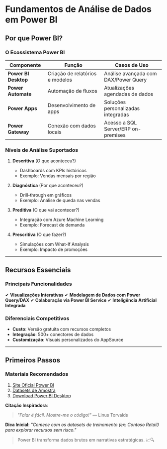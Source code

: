 # Fundamentos de Análise de Dados em Power BI

## Por que Power BI?

### O Ecossistema Power BI

| Componente           | Função                          | Casos de Uso                         |
| -------------------- | ------------------------------- | ------------------------------------ |
| **Power BI Desktop** | Criação de relatórios e modelos | Análise avançada com DAX/Power Query |
| **Power Automate**   | Automação de fluxos             | Atualizações agendadas de dados      |
| **Power Apps**       | Desenvolvimento de apps         | Soluções personalizadas integradas   |
| **Power Gateway**    | Conexão com dados locais        | Acesso a SQL Server/ERP on-premises  |

### Níveis de Análise Suportados

1. **Descritiva** (O que aconteceu?)

   - Dashboards com KPIs históricos
   - Exemplo: Vendas mensais por região

2. **Diagnóstica** (Por que aconteceu?)

   - Drill-through em gráficos
   - Exemplo: Análise de queda nas vendas

3. **Preditiva** (O que vai acontecer?)

   - Integração com Azure Machine Learning
   - Exemplo: Forecast de demanda

4. **Prescritiva** (O que fazer?)
   - Simulações com What-If Analysis
   - Exemplo: Impacto de promoções

---

## Recursos Essenciais

### Principais Funcionalidades

✔ **Visualizações Interativas**
✔ **Modelagem de Dados com Power Query/DAX**
✔ **Colaboração via Power BI Service**
✔ **Inteligência Artificial Integrada**

### Diferenciais Competitivos

- **Custo**: Versão gratuita com recursos completos
- **Integração**: 500+ conectores de dados
- **Customização**: Visuais personalizados do AppSource

---

## Primeiros Passos

### Materiais Recomendados

1. [Site Oficial Power BI](https://powerbi.microsoft.com)
2. [Datasets de Amostra](https://learn.microsoft.com/power-bi/sample-datasets)
3. [Download Power BI Desktop](https://aka.ms/pbidesktop)

**Citação Inspiradora**:

> _"Falar é fácil. Mostre-me o código!"_ — Linus Torvalds

**Dica Inicial**:
_"Comece com os datasets de treinamento (ex: Contoso Retail) para explorar recursos sem risco."_

> Power BI transforma dados brutos em narrativas estratégicas. 📈🔍
